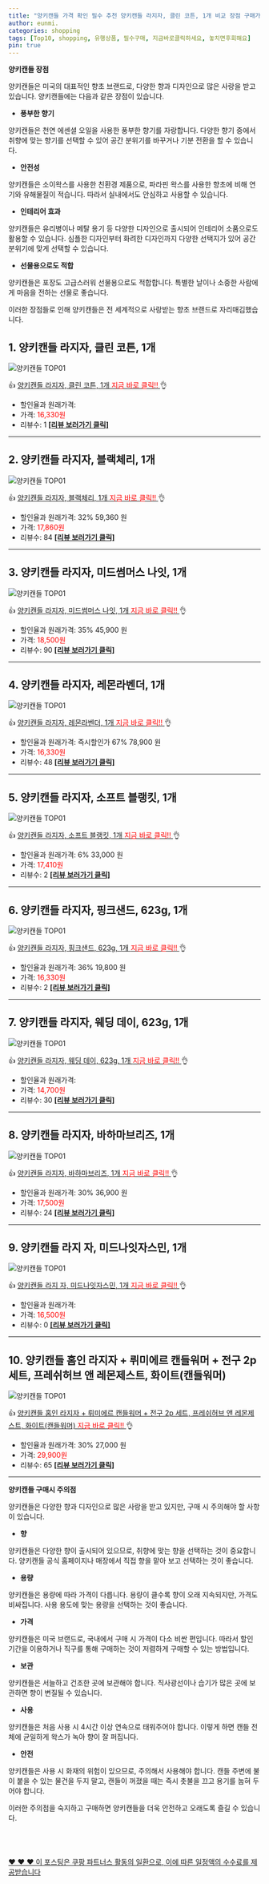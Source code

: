 ```yaml
---
title: "양키캔들 가격 확인 필수 추천 양키캔들 라지자, 클린 코튼, 1개 비교 장점 구매가이드"
author: eunmi.
categories: shopping
tags: [Top10, shopping, 유행상품, 필수구매, 지금바로클릭하세요, 놓치면후회해요]
pin: true
---
```

**양키캔들 장점**

양키캔들은 미국의 대표적인 향초 브랜드로, 다양한 향과 디자인으로 많은 사랑을 받고 있습니다. 양키캔들에는 다음과 같은 장점이 있습니다.

* **풍부한 향기**

양키캔들은 천연 에센셜 오일을 사용한 풍부한 향기를 자랑합니다. 다양한 향기 중에서 취향에 맞는 향기를 선택할 수 있어 공간 분위기를 바꾸거나 기분 전환을 할 수 있습니다.

* **안전성**

양키캔들은 소이왁스를 사용한 친환경 제품으로, 파라핀 왁스를 사용한 향초에 비해 연기와 유해물질이 적습니다. 따라서 실내에서도 안심하고 사용할 수 있습니다.

* **인테리어 효과**

양키캔들은 유리병이나 메탈 용기 등 다양한 디자인으로 출시되어 인테리어 소품으로도 활용할 수 있습니다. 심플한 디자인부터 화려한 디자인까지 다양한 선택지가 있어 공간 분위기에 맞게 선택할 수 있습니다.

* **선물용으로도 적합**

양키캔들은 포장도 고급스러워 선물용으로도 적합합니다. 특별한 날이나 소중한 사람에게 마음을 전하는 선물로 좋습니다.

이러한 장점들로 인해 양키캔들은 전 세계적으로 사랑받는 향초 브랜드로 자리매김했습니다.

   

## 1. 양키캔들 라지자, 클린 코튼, 1개

![양키캔들 TOP01](https://thumbnail8.coupangcdn.com/thumbnails/remote/230x230ex/image/retail/images/961730441961759-d6491237-59ab-407d-ad9e-bf0e1cd99e23.jpg)


👍 [양키캔들 라지자, 클린 코튼, 1개 <font color=red> 지금 바로 클릭!! </font> ](https://link.coupang.com/re/AFFSDP?lptag=AF3617701&subid=GithubCoopas&pageKey=1316129216&traceid=V0-153&itemId=20135479011&vendorItemId=73360594875) 👌 


- 할인율과 원래가격: 
- 가격: <span style='color:red'>16,330원</span>
- 리뷰수: 1  [**[리뷰 보러가기 클릭]**](https://link.coupang.com/re/AFFSDP?lptag=AF3617701&subid=GithubCoopas&pageKey=1316129216&traceid=V0-153&itemId=20135479011&vendorItemId=73360594875)

---


   

## 2. 양키캔들 라지자, 블랙체리, 1개

![양키캔들 TOP01](https://thumbnail10.coupangcdn.com/thumbnails/remote/230x230ex/image/retail/images/961730136305752-b9adadfa-0639-40ac-92a8-1df546de1c98.jpg)


👍 [양키캔들 라지자, 블랙체리, 1개 <font color=red> 지금 바로 클릭!! </font> ](https://link.coupang.com/re/AFFSDP?lptag=AF3617701&subid=GithubCoopas&pageKey=1316129216&traceid=V0-153&itemId=20135292734&vendorItemId=73360585256) 👌 


- 할인율과 원래가격: 32%  59,360   원
- 가격: <span style='color:red'>17,860원</span>
- 리뷰수: 84  [**[리뷰 보러가기 클릭]**](https://link.coupang.com/re/AFFSDP?lptag=AF3617701&subid=GithubCoopas&pageKey=1316129216&traceid=V0-153&itemId=20135292734&vendorItemId=73360585256)

---


   

## 3. 양키캔들 라지자, 미드썸머스 나잇, 1개

![양키캔들 TOP01](https://thumbnail8.coupangcdn.com/thumbnails/remote/230x230ex/image/retail/images/961730015683967-be7050da-ccab-473e-b06a-5f9b2d081eff.jpg)


👍 [양키캔들 라지자, 미드썸머스 나잇, 1개 <font color=red> 지금 바로 클릭!! </font> ](https://link.coupang.com/re/AFFSDP?lptag=AF3617701&subid=GithubCoopas&pageKey=1316129216&traceid=V0-153&itemId=20135243286&vendorItemId=73360582455) 👌 


- 할인율과 원래가격: 35%  45,900   원
- 가격: <span style='color:red'>18,500원</span>
- 리뷰수: 90  [**[리뷰 보러가기 클릭]**](https://link.coupang.com/re/AFFSDP?lptag=AF3617701&subid=GithubCoopas&pageKey=1316129216&traceid=V0-153&itemId=20135243286&vendorItemId=73360582455)

---


   

## 4. 양키캔들 라지자, 레몬라벤더, 1개

![양키캔들 TOP01](https://thumbnail8.coupangcdn.com/thumbnails/remote/230x230ex/image/retail/images/961729774939556-69ca87fb-da2e-4de4-8122-6d60ecd4f146.jpg)


👍 [양키캔들 라지자, 레몬라벤더, 1개 <font color=red> 지금 바로 클릭!! </font> ](https://link.coupang.com/re/AFFSDP?lptag=AF3617701&subid=GithubCoopas&pageKey=1316129216&traceid=V0-153&itemId=20135170550&vendorItemId=73360573358) 👌 


- 할인율과 원래가격: 즉시할인가 67%  78,900   원
- 가격: <span style='color:red'>16,330원</span>
- 리뷰수: 48  [**[리뷰 보러가기 클릭]**](https://link.coupang.com/re/AFFSDP?lptag=AF3617701&subid=GithubCoopas&pageKey=1316129216&traceid=V0-153&itemId=20135170550&vendorItemId=73360573358)

---


   

## 5. 양키캔들 라지자, 소프트 블랭킷, 1개

![양키캔들 TOP01](https://thumbnail6.coupangcdn.com/thumbnails/remote/230x230ex/image/retail/images/961730247384059-5bec9ea6-2abd-41f1-b2f9-912d2cb46317.jpg)


👍 [양키캔들 라지자, 소프트 블랭킷, 1개 <font color=red> 지금 바로 클릭!! </font> ](https://link.coupang.com/re/AFFSDP?lptag=AF3617701&subid=GithubCoopas&pageKey=1316129216&traceid=V0-153&itemId=266620361&vendorItemId=73360589831) 👌 


- 할인율과 원래가격: 6%  33,000   원
- 가격: <span style='color:red'>17,410원</span>
- 리뷰수: 2  [**[리뷰 보러가기 클릭]**](https://link.coupang.com/re/AFFSDP?lptag=AF3617701&subid=GithubCoopas&pageKey=1316129216&traceid=V0-153&itemId=266620361&vendorItemId=73360589831)

---


   

## 6. 양키캔들 라지자, 핑크샌드, 623g, 1개

![양키캔들 TOP01](https://thumbnail7.coupangcdn.com/thumbnails/remote/230x230ex/image/retail/images/961730640361113-f455050f-60b0-409a-8589-79df7ac0e932.jpg)


👍 [양키캔들 라지자, 핑크샌드, 623g, 1개 <font color=red> 지금 바로 클릭!! </font> ](https://link.coupang.com/re/AFFSDP?lptag=AF3617701&subid=GithubCoopas&pageKey=3406821&traceid=V0-153&itemId=20135506503&vendorItemId=73360602777) 👌 


- 할인율과 원래가격: 36%  19,800   원
- 가격: <span style='color:red'>16,330원</span>
- 리뷰수: 2  [**[리뷰 보러가기 클릭]**](https://link.coupang.com/re/AFFSDP?lptag=AF3617701&subid=GithubCoopas&pageKey=3406821&traceid=V0-153&itemId=20135506503&vendorItemId=73360602777)

---


   

## 7. 양키캔들 라지자, 웨딩 데이, 623g, 1개

![양키캔들 TOP01](https://thumbnail10.coupangcdn.com/thumbnails/remote/230x230ex/image/retail/images/961730346027348-57befa5a-c6b0-4aaa-927a-c3588e8b6312.jpg)


👍 [양키캔들 라지자, 웨딩 데이, 623g, 1개 <font color=red> 지금 바로 클릭!! </font> ](https://link.coupang.com/re/AFFSDP?lptag=AF3617701&subid=GithubCoopas&pageKey=3406821&traceid=V0-153&itemId=20135443709&vendorItemId=73360592096) 👌 


- 할인율과 원래가격: 
- 가격: <span style='color:red'>14,700원</span>
- 리뷰수: 30  [**[리뷰 보러가기 클릭]**](https://link.coupang.com/re/AFFSDP?lptag=AF3617701&subid=GithubCoopas&pageKey=3406821&traceid=V0-153&itemId=20135443709&vendorItemId=73360592096)

---


   

## 8. 양키캔들 라지자, 바하마브리즈, 1개

![양키캔들 TOP01](https://thumbnail7.coupangcdn.com/thumbnails/remote/230x230ex/image/retail/images/961731030293235-f9b9b629-7526-4b8a-9e80-207eb2866c79.jpg)


👍 [양키캔들 라지자, 바하마브리즈, 1개 <font color=red> 지금 바로 클릭!! </font> ](https://link.coupang.com/re/AFFSDP?lptag=AF3617701&subid=GithubCoopas&pageKey=1316129216&traceid=V0-153&itemId=20135274052&vendorItemId=73360611972) 👌 


- 할인율과 원래가격: 30%  36,900   원
- 가격: <span style='color:red'>17,500원</span>
- 리뷰수: 24  [**[리뷰 보러가기 클릭]**](https://link.coupang.com/re/AFFSDP?lptag=AF3617701&subid=GithubCoopas&pageKey=1316129216&traceid=V0-153&itemId=20135274052&vendorItemId=73360611972)

---


   

## 9. 양키캔들 라지 자, 미드나잇자스민, 1개

![양키캔들 TOP01](https://thumbnail6.coupangcdn.com/thumbnails/remote/230x230ex/image/retail/images/6908663102204017-c9f823a4-39e2-42b2-8c3e-bbf51e4c4a5d.jpg)


👍 [양키캔들 라지 자, 미드나잇자스민, 1개 <font color=red> 지금 바로 클릭!! </font> ](https://link.coupang.com/re/AFFSDP?lptag=AF3617701&subid=GithubCoopas&pageKey=1316129216&traceid=V0-153&itemId=266620392&vendorItemId=3000270352) 👌 


- 할인율과 원래가격: 
- 가격: <span style='color:red'>16,500원</span>
- 리뷰수: 0  [**[리뷰 보러가기 클릭]**](https://link.coupang.com/re/AFFSDP?lptag=AF3617701&subid=GithubCoopas&pageKey=1316129216&traceid=V0-153&itemId=266620392&vendorItemId=3000270352)

---


   

## 10. 양키캔들 홈인 라지자 + 뤼미에르 캔들워머 + 전구 2p 세트, 프레쉬허브 앤 레몬제스트, 화이트(캔들워머)

![양키캔들 TOP01](https://thumbnail6.coupangcdn.com/thumbnails/remote/230x230ex/image/retail/images/2023/10/19/15/4/85572985-8cf3-4d36-91cd-ef1ffc2fa8c9.jpg)


👍 [양키캔들 홈인 라지자 + 뤼미에르 캔들워머 + 전구 2p 세트, 프레쉬허브 앤 레몬제스트, 화이트(캔들워머) <font color=red> 지금 바로 클릭!! </font> ](https://link.coupang.com/re/AFFSDP?lptag=AF3617701&subid=GithubCoopas&pageKey=7663023082&traceid=V0-153&itemId=20420447378&vendorItemId=87502042955) 👌 


- 할인율과 원래가격: 30%  27,000   원
- 가격: <span style='color:red'>29,900원</span>
- 리뷰수: 65  [**[리뷰 보러가기 클릭]**](https://link.coupang.com/re/AFFSDP?lptag=AF3617701&subid=GithubCoopas&pageKey=7663023082&traceid=V0-153&itemId=20420447378&vendorItemId=87502042955)

---
**양키캔들 구매시 주의점**

양키캔들은 다양한 향과 디자인으로 많은 사랑을 받고 있지만, 구매 시 주의해야 할 사항이 있습니다.

* **향**

양키캔들은 다양한 향이 출시되어 있으므로, 취향에 맞는 향을 선택하는 것이 중요합니다. 양키캔들 공식 홈페이지나 매장에서 직접 향을 맡아 보고 선택하는 것이 좋습니다.

* **용량**

양키캔들은 용량에 따라 가격이 다릅니다. 용량이 클수록 향이 오래 지속되지만, 가격도 비싸집니다. 사용 용도에 맞는 용량을 선택하는 것이 좋습니다.

* **가격**

양키캔들은 미국 브랜드로, 국내에서 구매 시 가격이 다소 비싼 편입니다. 따라서 할인 기간을 이용하거나 직구를 통해 구매하는 것이 저렴하게 구매할 수 있는 방법입니다.

* **보관**

양키캔들은 서늘하고 건조한 곳에 보관해야 합니다. 직사광선이나 습기가 많은 곳에 보관하면 향이 변질될 수 있습니다.

* **사용**

양키캔들은 처음 사용 시 4시간 이상 연속으로 태워주어야 합니다. 이렇게 하면 캔들 전체에 균일하게 왁스가 녹아 향이 잘 퍼집니다.

* **안전**

양키캔들은 사용 시 화재의 위험이 있으므로, 주의해서 사용해야 합니다. 캔들 주변에 불이 붙을 수 있는 물건을 두지 말고, 캔들이 꺼졌을 때는 즉시 촛불을 끄고 용기를 눕혀 두어야 합니다.

이러한 주의점을 숙지하고 구매하면 양키캔들을 더욱 안전하고 오래도록 즐길 수 있습니다.<br><br><br><br><br> [ ❤ ❤ ❤ 이 포스팅은 쿠팡 파트너스 활동의 일환으로, 이에 따른 일정액의 수수료를 제공받습니다](https://link.coupang.com/a/bcEFyh)